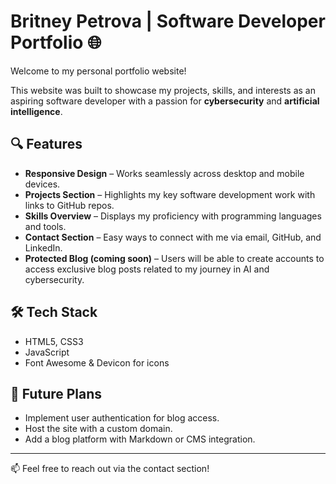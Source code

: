 # Britney Petrova | Software Developer Portfolio 🌐

Welcome to my personal portfolio website!

This website was built to showcase my projects, skills, and interests as an aspiring software developer with a passion for **cybersecurity** and **artificial intelligence**.

## 🔍 Features

- **Responsive Design** – Works seamlessly across desktop and mobile devices.
- **Projects Section** – Highlights my key software development work with links to GitHub repos.
- **Skills Overview** – Displays my proficiency with programming languages and tools.
- **Contact Section** – Easy ways to connect with me via email, GitHub, and LinkedIn.
- **Protected Blog (coming soon)** – Users will be able to create accounts to access exclusive blog posts related to my journey in AI and cybersecurity.

## 🛠️ Tech Stack

- HTML5, CSS3
- JavaScript
- Font Awesome & Devicon for icons

## 🚀 Future Plans

- Implement user authentication for blog access.
- Host the site with a custom domain.
- Add a blog platform with Markdown or CMS integration.

---

📫 Feel free to reach out via the contact section!
